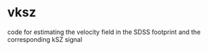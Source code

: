 vksz
====

code for estimating the velocity field in the SDSS footprint and the corresponding kSZ signal
